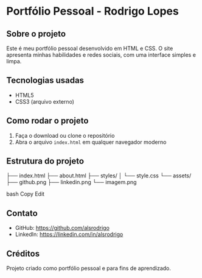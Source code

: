 # Portfólio Pessoal - Rodrigo Lopes

## Sobre o projeto

Este é meu portfólio pessoal desenvolvido em HTML e CSS. O site apresenta minhas habilidades e redes sociais, com uma interface simples e limpa.

## Tecnologias usadas

- HTML5
- CSS3 (arquivo externo)

## Como rodar o projeto

1. Faça o download ou clone o repositório
2. Abra o arquivo `index.html` em qualquer navegador moderno

## Estrutura do projeto

├── index.html
├── about.html
├── styles/
│ └── style.css
└── assets/
├── github.png
├── linkedin.png
└── imagem.png

bash
Copy
Edit

## Contato

- GitHub: https://github.com/alsrodrigo  
- LinkedIn: https://linkedin.com/in/alsrodrigo

## Créditos

Projeto criado como portfólio pessoal e para fins de aprendizado.
